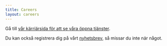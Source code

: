 ```yaml
---
title: Careers
layout: careers
---
```


Gå till [vår kärriärsida för att se våra öppna tjänster](https://careers.justarrived.se).

Du kan också registrera dig på vårt [nyhetsbrev](http://eepurl.com/cviFlL), så missar du inte när något.

